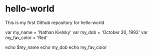 # hello-world
This is my first Github repository for hello-world

var my_name = 'Nathan Kielsky'
var my_dob = 'October 30, 1992'
var my_fav_color = 'Red'

echo $my_name
echo my_dob
echo my_fav_color
